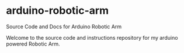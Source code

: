 # arduino-robotic-arm
Source Code and Docs for Arduino Robotic Arm

Welcome to the source code and instructions repository for my arduino powered Robotic Arm.
